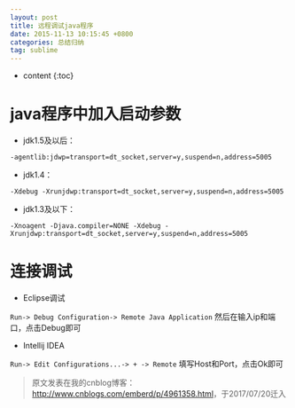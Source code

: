 ```yaml
---
layout: post
title: 远程调试java程序
date: 2015-11-13 10:15:45 +0800
categories: 总结归纳
tag: sublime
---
```


* content
{:toc}


# java程序中加入启动参数
* jdk1.5及以后：

`-agentlib:jdwp=transport=dt_socket,server=y,suspend=n,address=5005`
* jdk1.4：

`-Xdebug -Xrunjdwp:transport=dt_socket,server=y,suspend=n,address=5005`
* jdk1.3及以下：

`-Xnoagent -Djava.compiler=NONE -Xdebug -Xrunjdwp:transport=dt_socket,server=y,suspend=n,address=5005`

# 连接调试

* Eclipse调试

`Run-> Debug Configuration-> Remote Java Application`
然后在输入ip和端口，点击Debug即可

* Intellij IDEA

`Run-> Edit Configurations...-> + -> Remote`
填写Host和Port，点击Ok即可

> 原文发表在我的cnblog博客：<http://www.cnblogs.com/emberd/p/4961358.html>，于2017/07/20迁入